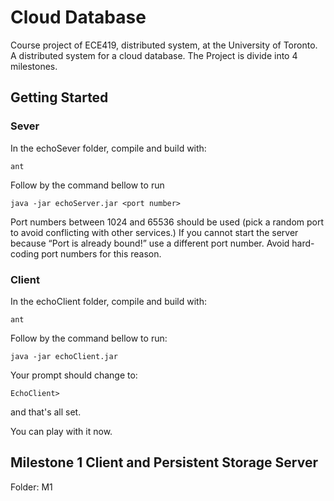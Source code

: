 # Cloud Database
Course project of ECE419, distributed system, at the University of Toronto. A distributed system for a cloud database. The Project is divide into 4 milestones.

## Getting Started
### Sever
In the echoSever folder, compile and build with:
 ```
 ant
 ```
 Follow by the command bellow to run
 ```
 java -jar echoServer.jar <port number>
 ```
Port numbers between 1024 and 65536 should be used (pick a random port to avoid conflicting with other services.) If you cannot start the server because “Port is already bound!” use a different port number. Avoid hard-coding port numbers for this reason.

### Client

 In the echoClient folder, compile and build with:
 ```
 ant
 ```
 Follow by the command bellow to run:
 ```
java -jar echoClient.jar
 ```
Your prompt should change to:
```
EchoClient>
```
and that's all set. 

You can play with it now.

## Milestone 1 Client and Persistent Storage Server
Folder: M1

